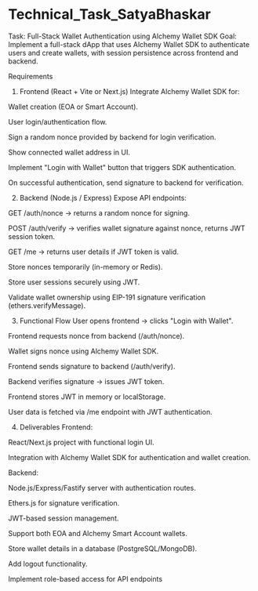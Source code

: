 # Technical_Task_SatyaBhaskar
Task: Full-Stack Wallet Authentication using Alchemy Wallet SDK
Goal:
 Implement a full-stack dApp that uses Alchemy Wallet SDK to authenticate users and create wallets, with session persistence across frontend and backend.

Requirements
1. Frontend (React + Vite or Next.js)
Integrate Alchemy Wallet SDK for:


Wallet creation (EOA or Smart Account).


User login/authentication flow.


Sign a random nonce provided by backend for login verification.


Show connected wallet address in UI.


Implement "Login with Wallet" button that triggers SDK authentication.


On successful authentication, send signature to backend for verification.



2. Backend (Node.js / Express)
Expose API endpoints:


GET /auth/nonce → returns a random nonce for signing.


POST /auth/verify → verifies wallet signature against nonce, returns JWT session token.


GET /me → returns user details if JWT token is valid.


Store nonces temporarily (in-memory or Redis).


Store user sessions securely using JWT.


Validate wallet ownership using EIP-191 signature verification (ethers.verifyMessage).



3. Functional Flow
User opens frontend → clicks "Login with Wallet".


Frontend requests nonce from backend (/auth/nonce).


Wallet signs nonce using Alchemy Wallet SDK.


Frontend sends signature to backend (/auth/verify).


Backend verifies signature → issues JWT token.


Frontend stores JWT in memory or localStorage.


User data is fetched via /me endpoint with JWT authentication.


4. Deliverables
Frontend:


React/Next.js project with functional login UI.


Integration with Alchemy Wallet SDK for authentication and wallet creation.


Backend:


Node.js/Express/Fastify server with authentication routes.


Ethers.js for signature verification.


JWT-based session management.






Support both EOA and Alchemy Smart Account wallets.


Store wallet details in a database (PostgreSQL/MongoDB).


Add logout functionality.


Implement role-based access for API endpoints


